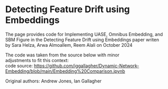 # Detecting Feature Drift using Embeddings

The page provides code for Implementing UASE, Omnibus Embedding, and SBM Figure in the Detecting Feature Drift using Embeddings paper writen by Sara Helza, Arwa Almoallem, Reem Alali on October 2024 


The  code was taken from the source below with minor         
adjustments to fit this context:                                       
code source: https://github.com/iggallagher/Dynamic-Network-Embedding/blob/main/Embedding%20Comparison.ipynb

Original authors: Andrew Jones, Ian Gallagher                          



